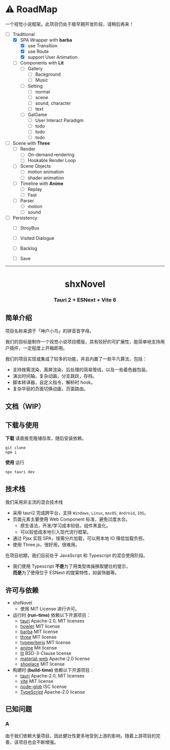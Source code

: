 
# :warning: RoadMap

一个视觉小说框架。此项目仍处于极早期开发阶段，请稍后再来！

- [ ] Traditional
  - [x] SPA Wrapper with **barba**
    - [x] use Transition
    - [x] use Route
    - [x] support User Animation
  - [ ] Components with **Lit**
    - [ ] Gallery
      - [ ] Background
      - [ ] Music
    -  [ ] Setting
       -  [ ] normal
       -  [ ] scene
       -  [ ] sound, character
       -  [ ] text
    -  [ ] GalGame
       -  [ ] User Interact Paradigm
       -  [ ] todo
       -  [ ] todo
       -  [ ] todo
- [ ] Scene with **Three**
  - [ ] Render
    - [ ] On-demand rendering
    - [ ] Hookable Render Loop
  -  [ ] Scene Objects
     -  [ ] motion animation
     -  [ ] shader animation
  -  [ ] Timeline with **Anime**
     -  [ ] Replay
     -  [ ] Fast
  -  [ ] Parser
     -  [ ] motion
     -  [ ] sound
- [ ] Persistency
  - [ ] StroyBus
  - [ ] Visited Dialogue
  - [ ] Backlog
  - [ ] Save


----

<h1 align="center"> shxNovel </h1>

<h3 align="center"> Tauri 2 + ESNext + Vite 6 </h3>

## 简单介绍

项目名称来源于「神户小鸟」的拼音首字母。

我们的目标是制作一个视觉小说项目模版，具有较好的可扩展性，能简单地支持用户插件，一定程度上开箱即用。  

我们的项目实现或集成了较多的功能，并且内置了一些平凡算法，包括：
* 支持按需渲染、离屏渲染、后处理的简易管线，以及一些着色器包装。
* 演出时间轴，复杂动画，分支跳跃，存档。
* 脚本转译器，自定义指令，解析时 hook。
* 复杂华丽的页面切换动画，页面路由。

## 文档（WIP）

<!-- 如果不打算写代码，请参阅 [脚本文档](http://124.220.97.4/docs/command/format)。

我们鼓励您大幅度修改我们的代码，请参阅 [开发文档](http://124.220.97.4/docs/intro)。

我们主要采用珂朵莉树（颜色段合并）的平凡方法来存放数据，完成持久化，您可以阅读我们的文章 [1](http://124.220.97.4/blog/persistent-1)，[2](http://124.220.97.4/blog/persistent-2)，[3](http://124.220.97.4/blog/persistent-3)。希望可以帮到其他项目的开发者，也欢迎大家提出更好的算法。 -->

## 下载与使用

**下载** 请直接克隆储存库，随后安装依赖。
```
git clone
npm i
```

**使用** 运行
```
npx tauri dev
```

## 技术栈

我们采用非主流的混合技术栈
* 采用 tauri2 完成跨平台，支持 `Windows`, `Linux`, `macOS`, `Android`, `IOS`。    
* 页面元素主要使用 Web Component 标准，避免过度水合。
  * 原生语法，开发/学习成本较低，组件黑盒化。
  * 可以较低成本地引入现代流行框架。
* 通过 Pjax 实现 SPA，按需分片加载，可以用本地 IO 降低加载负担。
* 使用 Three.js，很好用，很难用。

在项目初期，我们目前处于 JavaScript 和 Typescript 的混合使用阶段。   
* 我们使用 Typescript **不是**为了用类型体操换取健壮的提示，   
  **而是**为了使用位于 ESNext 的提案特性，如装饰器等。

## 许可与依赖

* shxNovel
  * 使用 MIT License 进行许可。
* 运行时 **(run-time)** 依赖以下开源项目：
  * [tauri](https://github.com/tauri-apps/tauri) Apache-2.0, MIT licenses
  * [howler](https://github.com/goldfire/howler.js) MIT license
  * [barba](https://github.com/barbajs/barba) MIT license
  * [three](https://github.com/mrdoob/three.js) MIT license
  * [typewriterjs](https://github.com/tameemsafi/typewriterjs) MIT license
  * [anime]() Mit license
  * [lit](https://github.com/lit/lit) BSD-3-Clause license
  * [material-web](https://github.com/material-components/material-web) Apache-2.0 license
  * [shoelace](https://github.com/shoelace-style/shoelace) MIT license
* 构建时 **(build-time)** 依赖以下开源项目：
  *  [tauri](https://github.com/tauri-apps/tauri) Apache-2.0, MIT licenses
  * [vite](https://github.com/vitejs/vite) MIT license
  * [node-glob](https://github.com/isaacs/node-glob) ISC license
  * [TypeScript](https://github.com/microsoft/TypeScript) Apache-2.0 license


## 已知问题

### A

由于我们依赖大量项目，因此健壮性更多地受到上游的影响，随着上游项目的完善，该项目也会不断增强。 